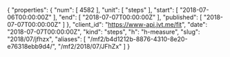 {
  "properties": {
    "num": [
      4582
    ],
    "unit": [
      "steps"
    ],
    "start": [
      "2018-07-06T00:00:00Z"
    ],
    "end": [
      "2018-07-07T00:00:00Z"
    ],
    "published": [
      "2018-07-07T00:00:00Z"
    ]
  },
  "client_id": "https://www-api.jvt.me/fit",
  "date": "2018-07-07T00:00:00Z",
  "kind": "steps",
  "h": "h-measure",
  "slug": "2018/07/jfhzx",
  "aliases": [
    "/mf2/b4d1212b-8876-4310-8e20-e76318ebb9d4/",
    "/mf2/2018/07/JFhZx"
  ]
}
